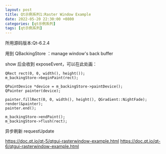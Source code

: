 ```yaml
---
layout: post
title: Qt示例系列1:Raster Window Example
date: 2022-05-20 22:30:00 +0800
categories: [qt示例系列]
tags: [qt示例系列]
---
```

所用源码版本:Qt-6.2.4

用到 QBackingStore ：manage  window's back buffer

show 后会收到 exposeEvent，可以在此处画：


    QRect rect(0, 0, width(), height());
    m_backingStore->beginPaint(rect);

    QPaintDevice *device = m_backingStore->paintDevice();
    QPainter painter(device);

    painter.fillRect(0, 0, width(), height(), QGradient::NightFade);
    render(&painter);
    painter.end();

    m_backingStore->endPaint();
    m_backingStore->flush(rect);
	
异步刷新 requestUpdate

https://doc.qt.io/qt-5/qtgui-rasterwindow-example.html
https://doc.qt.io/qt-6/qtgui-rasterwindow-example.html